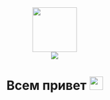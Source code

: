 <div id="header" align="center">
    <img src="https://media.giphy.com/media/M9gbBd9nbDrOTu1Mqx/giphy.gif" width="100"/>
    <div>
        <a href="https://vk.com/infallen">
            <img src="https://img.shields.io/badge/vkontakte-purple?logo=vk&logoColor=white&style=for-the-badge"/>
        </a>
    </div>
    <img src="https://komarev.com/ghpvc/?username=infallen&style=flat-square&color=ff69b4" alt=""/>
    <h1>
        Всем привет
        <img src="https://media.giphy.com/media/hvRJCLFzcasrR4ia7z/giphy.gif" width="30"/>
    </h1>
</div>
